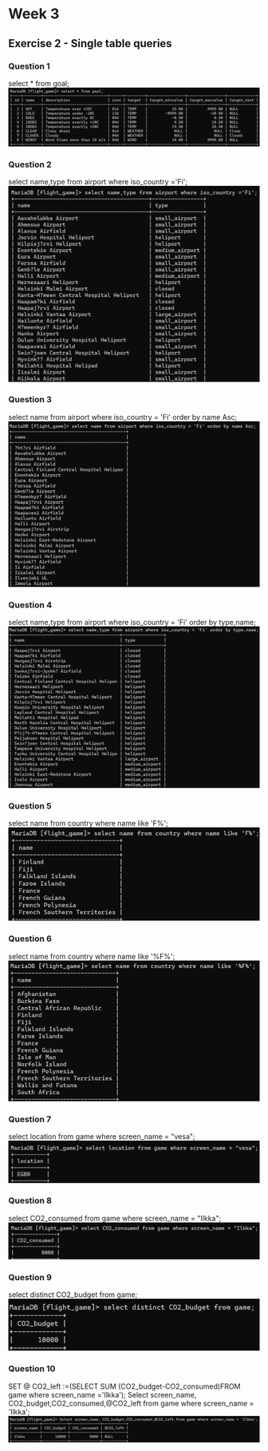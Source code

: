 # Week 3
## Exercise 2 - Single table queries
### Question 1
select * from goal;
![screenshot](screenshot1.png)

### Question 2
select name,type from airport where iso_country ='Fi';
![screenshot](Screenshot2.png)

### Question 3
select name from airport where iso_country = 'Fi' order by name Asc;
![screenshot](Screenshot3.png)

### Question 4
select name,type from airport where iso_country = 'Fi' order by type,name;
![screenshot](Screenshot4.png)

### Question 5
select name from country where name like 'F%';
![screenshot](Screenshot5.png)

### Question 6
select name from country where name like '%F%';
![screenshot](Screenshot6.png)

### Question 7
select location from game where screen_name = "vesa";
![screenshot](Screenshot7.png)

### Question 8
select CO2_consumed from game where screen_name = "Ilkka";
![screenshot](Screenshot8.png)

### Question 9
select distinct CO2_budget from game;
![screenshot](Screenshot9.png)

### Question 10
SET @ CO2_left :=(SELECT SUM (CO2_budget-CO2_consumed)FROM game where screen_name ='Ilkka');
Select screen_name, CO2_budget,CO2_consumed,@CO2_left from game where screen_name = 'Ilkka';
![screenshot](Screenshot10.png)
